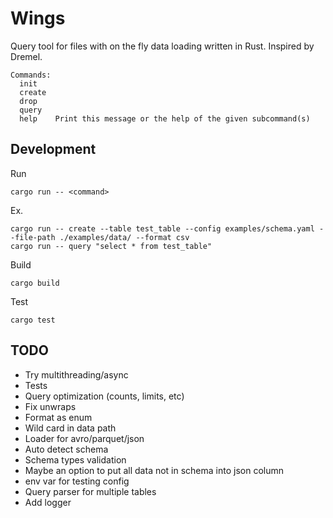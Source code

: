 # Wings
Query tool for files with on the fly data loading written in Rust. Inspired by Dremel.

```
Commands:
  init    
  create  
  drop    
  query   
  help    Print this message or the help of the given subcommand(s)
```

## Development
Run
```
cargo run -- <command>
```
Ex.
```
cargo run -- create --table test_table --config examples/schema.yaml --file-path ./examples/data/ --format csv
cargo run -- query "select * from test_table"
```

Build
```
cargo build
```

Test
```
cargo test
```

## TODO
- Try multithreading/async
- Tests
- Query optimization (counts, limits, etc)
- Fix unwraps
- Format as enum
- Wild card in data path
- Loader for avro/parquet/json
- Auto detect schema
- Schema types validation
- Maybe an option to put all data not in schema into json column
- env var for testing config
- Query parser for multiple tables
- Add logger
